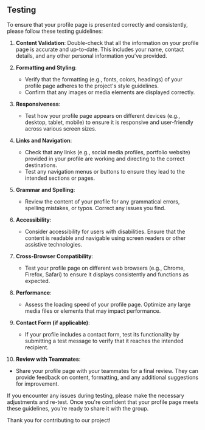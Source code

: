 ## Testing

To ensure that your profile page is presented correctly and consistently, please follow these testing guidelines:

1. **Content Validation**: Double-check that all the information on your profile page is accurate and up-to-date. This includes your name, contact details, and any other personal information you've provided.

2. **Formatting and Styling**:
   - Verify that the formatting (e.g., fonts, colors, headings) of your profile page adheres to the project's style guidelines.
   - Confirm that any images or media elements are displayed correctly.

3. **Responsiveness**:
   - Test how your profile page appears on different devices (e.g., desktop, tablet, mobile) to ensure it is responsive and user-friendly across various screen sizes.

4. **Links and Navigation**:
   - Check that any links (e.g., social media profiles, portfolio website) provided in your profile are working and directing to the correct destinations.
   - Test any navigation menus or buttons to ensure they lead to the intended sections or pages.

5. **Grammar and Spelling**:
   - Review the content of your profile for any grammatical errors, spelling mistakes, or typos. Correct any issues you find.

6. **Accessibility**:
   - Consider accessibility for users with disabilities. Ensure that the content is readable and navigable using screen readers or other assistive technologies.

7. **Cross-Browser Compatibility**:
   - Test your profile page on different web browsers (e.g., Chrome, Firefox, Safari) to ensure it displays consistently and functions as expected.

8. **Performance**:
   - Assess the loading speed of your profile page. Optimize any large media files or elements that may impact performance.

9. **Contact Form (if applicable)**:
   - If your profile includes a contact form, test its functionality by submitting a test message to verify that it reaches the intended recipient.

10. **Review with Teammates**:
   - Share your profile page with your teammates for a final review. They can provide feedback on content, formatting, and any additional suggestions for improvement.

If you encounter any issues during testing, please make the necessary adjustments and re-test. Once you're confident that your profile page meets these guidelines, you're ready to share it with the group.

Thank you for contributing to our project!
